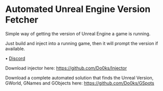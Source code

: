 # **Automated Unreal Engine Version Fetcher**

Simple way of getting the version of Unreal Engine a game is running.

Just build and inject into a running game, then it will prompt the version if available. 

 &bull; 
 <a href="https://discord.gg/7nGkqwdJhn">Discord</a>

Download injector here: https://github.com/Do0ks/Injector

Download a complete automated solution that finds the Unreal Version, GWorld, GNames and GObjects here: https://github.com/Do0ks/GSpots
